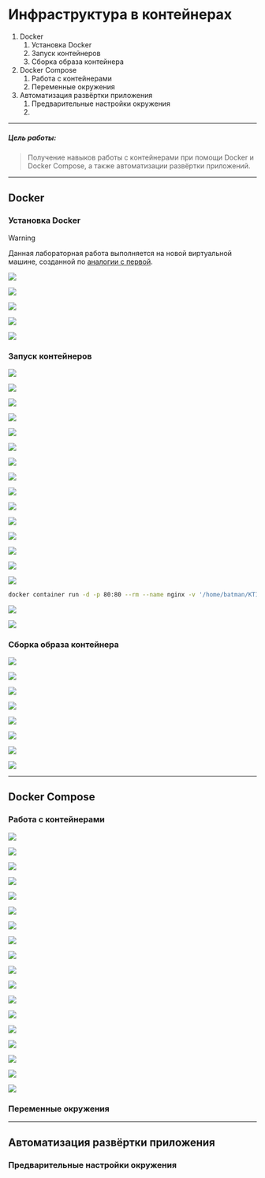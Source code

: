 # Инфраструктура в контейнерах
1. Docker
	1. Установка Docker
	2. Запуск контейнеров
	3. Сборка образа контейнера
2. Docker Compose
	1. Работа с контейнерами
	2. Переменные окружения
3. Автоматизация развёртки приложения
	1. Предварительные настройки окружения
	2. 

---

##### Цель работы:
>Получение навыков работы с контейнерами при помощи Docker и Docker Compose, а также автоматизации развёртки приложений.

---

## Docker
### Установка Docker

>[!WARNING]
>Данная лабораторная работа выполняется на новой виртуальной машине, созданной по [аналогии с первой](Lab_1/#создание-новой-вм).

![](../images/lab_4/4.png)

![](../images/lab_4/4.1.png)

![](../images/lab_4/4.2.png)

![](../images/lab_4/4.3.png)

![](../images/lab_4/4.4.png)

### Запуск контейнеров

![](../images/lab_4/4.5.png)

![](../images/lab_4/4.6.png)

![](../images/lab_4/4.7.png)

![](../images/lab_4/4.8.png)

![](../images/lab_4/4.9.png)

![](../images/lab_4/4.10.png)

![](../images/lab_4/4.11.png)

![](../images/lab_4/4.12.png)

![](../images/lab_4/4.13.png)

![](../images/lab_4/4.14.png)

![](../images/lab_4/4.15.png)

![](../images/lab_4/4.16.png)

![](../images/lab_4/4.17.png)

![](../images/lab_4/4.18.png)

![](../images/lab_4/4.19.png)

```bash
docker container run -d -p 80:80 --rm --name nginx -v '/home/batman/KTI_lab_4/conf:/etc/nginx/conf.d' -v '/home/batman/KTI_lab_4/html:/usr/share/nginx/html' nginx
```

![](../images/lab_4/4.20.png)

![](../images/lab_4/4.21.png)

### Сборка образа контейнера

![](../images/lab_4/4.22.png)

![](../images/lab_4/4.23.png)

![](../images/lab_4/4.24.png)

![](../images/lab_4/4.25.png)

![](../images/lab_4/4.26.png)

![](../images/lab_4/4.27.png)

![](../images/lab_4/4.28.png)

![](../images/lab_4/4.29.png)

---

## Docker Compose
### Работа с контейнерами

![](../images/lab_4/4.30.png)

![](../images/lab_4/4.31.png)

![](../images/lab_4/4.32.png)

![](../images/lab_4/4.33.png)

![](../images/lab_4/4.34.png)

![](../images/lab_4/4.35.png)

![](../images/lab_4/4.36.png)

![](../images/lab_4/4.37.png)

![](../images/lab_4/4.38.png)

![](../images/lab_4/4.39.png)

![](../images/lab_4/4.40.png)

![](../images/lab_4/4.41.png)

![](../images/lab_4/4.42.png)

![](../images/lab_4/4.43.png)

![](../images/lab_4/4.44.png)

![](../images/lab_4/4.45.png)

![](../images/lab_4/4.46.png)

![](../images/lab_4/4.47.png)

### Переменные окружения



---

## Автоматизация развёртки приложения
### Предварительные настройки окружения